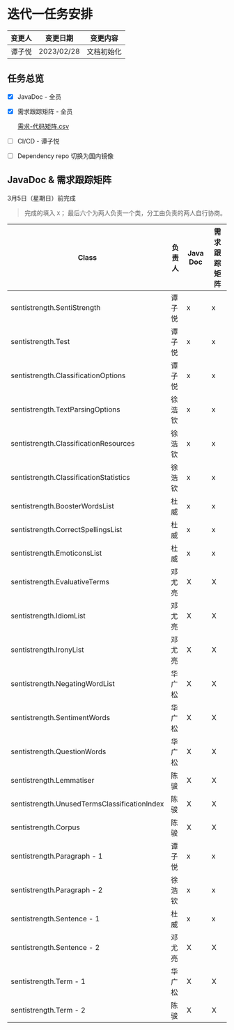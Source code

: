 # 迭代一任务安排

| 变更人 | 变更日期   | 变更内容   |
| :----- | ---------- | ---------- |
| 谭子悦 | 2023/02/28 | 文档初始化 |

## 任务总览

- [x] JavaDoc - 全员
- [x] 需求跟踪矩阵 - 全员

  [需求-代码矩阵.csv](./需求-代码矩阵.csv)
- [ ] CI/CD - 谭子悦
- [ ] Dependency repo 切换为国内镜像

## JavaDoc & 需求跟踪矩阵

3月5日（星期日）前完成

> 完成的填入 `X`；
> 最后六个为两人负责一个类，分工由负责的两人自行协商。

| Class                                        | 负责人 | Java Doc | 需求跟踪矩阵 |
| -------------------------------------------- | ------ | -------- | -------- |
| sentistrength.SentiStrength                  | 谭子悦 |     x     | x |
| sentistrength.Test                           | 谭子悦 |    x      | x |
| sentistrength.ClassificationOptions          | 谭子悦 |    x      | x |
| sentistrength.TextParsingOptions             | 徐浩钦 | x | x |
| sentistrength.ClassificationResources        | 徐浩钦 | x | x |
| sentistrength.ClassificationStatistics       | 徐浩钦 | x | x |
| sentistrength.BoosterWordsList               | 杜威   | x | x |
| sentistrength.CorrectSpellingsList           | 杜威   | x | x |
| sentistrength.EmoticonsList                  | 杜威   | x | x |
| sentistrength.EvaluativeTerms                | 邓尤亮 |    X     |    X     |
| sentistrength.IdiomList                      | 邓尤亮 |    X     |    X     |
| sentistrength.IronyList                      | 邓尤亮 |    X     |    X     |
| sentistrength.NegatingWordList               | 华广松 | X | X |
| sentistrength.SentimentWords                 | 华广松 | X | X |
| sentistrength.QuestionWords                  | 华广松 | X | X |
| sentistrength.Lemmatiser                     | 陈骏   | X | X |
| sentistrength.UnusedTermsClassificationIndex | 陈骏   | X | X |
| sentistrength.Corpus                         | 陈骏   | X | X |
| sentistrength.Paragraph - 1                  | 谭子悦 |    x      | x |
| sentistrength.Paragraph - 2                  | 徐浩钦 |     x     | x |
| sentistrength.Sentence - 1                   | 杜威   | x | x |
| sentistrength.Sentence - 2                   | 邓尤亮 | X | X |
| sentistrength.Term - 1                       | 华广松 | X | X |
| sentistrength.Term - 2                       | 陈骏   | X | X |
